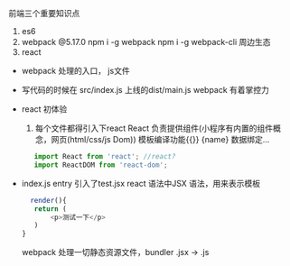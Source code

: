 前端三个重要知识点
1. es6
2. webpack
    @5.17.0
    npm i -g webpack
    npm i -g webpack-cli  周边生态
3. react

- webpack 处理的入口， js文件

- 写代码的时候在 src/index.js 上线的dist/main.js
    webpack 有着掌控力

- react 初体验
    1. 每个文件都得引入下react
    React 负责提供组件(小程序有内置的组件概念，网页(html/css/js Dom))
    模板编译功能{{}} {name} 数据绑定...
     ```js
        import React from 'react'; //react?
        import ReactDOM from 'react-dom';
    ```

- index.js entry 引入了test.jsx
    react 语法中JSX 语法，用来表示模板
     ```js
       render(){
        return (
            <p>测试一下</p>
        )
    }
    ```
    webpack 处理一切静态资源文件，bundler
    .jsx -> .js